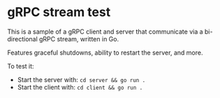 # gRPC stream test

This is a sample of a gRPC client and server that communicate via a bi-directional gRPC stream, written in Go.

Features graceful shutdowns, ability to restart the server, and more.

To test it:

- Start the server with: `cd server && go run .`
- Start the client with: `cd client && go run .`
